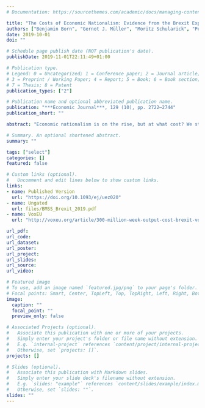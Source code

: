```yaml
---
# Documentation: https://sourcethemes.com/academic/docs/managing-content/

title: "The Costs of Economic Nationalism: Evidence from the Brexit Experiment"
authors: ["Benjamin Born", "Gernot J. Müller", "Moritz Schularick", "Petr Sedlacek"]
date: 2019-10-01
doi: ""

# Schedule page publish date (NOT publication's date).
publishDate: 2019-11-01T22:11:49+01:00

# Publication type.
# Legend: 0 = Uncategorized; 1 = Conference paper; 2 = Journal article;
# 3 = Preprint / Working Paper; 4 = Report; 5 = Book; 6 = Book section;
# 7 = Thesis; 8 = Patent
publication_types: ["2"]

# Publication name and optional abbreviated publication name.
publication: "***Economic Journal***, 129 (10), pp. 2722–2744"
publication_short: ""

abstract: "Economic nationalism is on the rise, but at what cost? We study this question using the unexpected outcome of the Brexit vote as a natural macroeconomic experiment. Employing synthetic control methods, we first show that the Brexit vote has caused a UK output loss of 1.7-2.5 percent by year-end 2018. An expectations-augmented VAR suggests that these costs are to a large extent driven by a downward revision of growth expectations in response to the vote. Linking quasi-experimental identification to structural time-series estimation allows us to not only quantify the aggregate costs but also to understand the channels through which expected economic disintegration impacts the macroeconomy."

# Summary. An optional shortened abstract.
summary: ""

tags: ["select"]
categories: []
featured: false

# Custom links (optional).
#   Uncomment and edit lines below to show custom links.
links:
- name: Published Version
  url: "https://doi.org/10.1093/ej/uez020"
- name: Ungated
  url: files/BMSS_Brexit_2019.pdf
- name: VoxEU
  url: "http://voxeu.org/article/300-million-week-output-cost-brexit-vote"

url_pdf:
url_code:
url_dataset:
url_poster:
url_project:
url_slides:
url_source:
url_video:

# Featured image
# To use, add an image named `featured.jpg/png` to your page's folder.
# Focal points: Smart, Center, TopLeft, Top, TopRight, Left, Right, BottomLeft, Bottom, BottomRight.
image:
  caption: ""
  focal_point: ""
  preview_only: false

# Associated Projects (optional).
#   Associate this publication with one or more of your projects.
#   Simply enter your project's folder or file name without extension.
#   E.g. `internal-project` references `content/project/internal-project/index.md`.
#   Otherwise, set `projects: []`.
projects: []

# Slides (optional).
#   Associate this publication with Markdown slides.
#   Simply enter your slide deck's filename without extension.
#   E.g. `slides: "example"` references `content/slides/example/index.md`.
#   Otherwise, set `slides: ""`.
slides: ""
---
```

